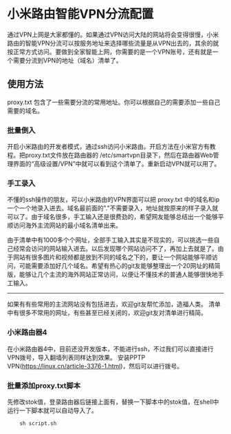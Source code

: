 小米路由智能VPN分流配置
===

通过VPN上网是大家都懂的。如果通过VPN访问大陆的网站将会变得很慢，小米路由的智能VPN分流可以按服务地址来选择哪些流量是从VPN出去的，其余的就按正常方式访问。要做到全家智能上网，你需要的是一个VPN账号，还有就是一个需要分流到VPN的地址（域名）清单了。

## 使用方法

proxy.txt 包含了一些需要分流的常用地址。你可以根据自己的需要添加一些自己需要的域名。

### 批量倒入

开启小米路由的开发者模式，通过ssh访问小米路由。开启方法在小米官方有教程。把proxy.txt文件放在路由器的 /etc/smartvpn目录下，然后在路由器Web管理界面的“高级设置/VPN”中就可以看到这个清单了。重新启动VPN就可以用了。

### 手工录入

不懂的ssh操作的朋友，可以小米路由的VPN界面可以把 proxy.txt 中的域名和ip一个一个地录入进去。域名最前面的"."不需要录入，地址就按原来的样子录入就可以了。由于域名很多，手工输入还是很费劲的，希望网友能够总结出一个能够平顺访问海外主流网站的最小域名清单出来。

由于清单中有1000多个个网址，全部手工输入其实是不现实的，可以挑选一些自己经常会访问的网站输入进去。以后发现哪个网站访问不了，再加上去就是了。由于网站有很多图片和视频都是放到不同的域名之下的，要让一个网站能够平顺访问，可能需要添加好几个域名。希望有热心的git友能够整理出一个20网址的精简版，能够让几个主流的海外网站正常访问，以便让不懂技术的普通人能够很快地手工输入。

---
如果有有些常用的主流网站没有包括进去，欢迎git友帮忙添加，造福人类。
清单中有很多不常用的网址，有些甚至已经关闭的，欢迎git友对清单进行精简。

### 小米路由器4
在小米路由器4中，目前还没开发版本，不能进行ssh，不过我们可以直接进行VPN拨号，导入翻墙列表同样达到效果。
安装PPTP VPN(https://linux.cn/article-3376-1.html)，然后可以进行拨号。

### 批量添加proxy.txt脚本
先修改stok值，登录路由器后链接上面有，替换一下脚本中的stok值，在shell中运行一下脚本就可以自动导入了。
```
    sh script.sh
```
